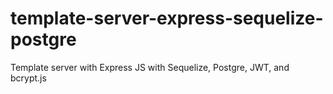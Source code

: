 # template-server-express-sequelize-postgre

Template server with Express JS with Sequelize, Postgre, JWT, and bcrypt.js
